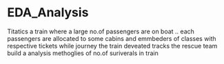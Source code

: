 # EDA_Analysis
Titatics a train where a large no.of passengers are on boat .. each passengers are allocated to some cabins and emmbeders of classes with respective tickets while journey the train deveated tracks the rescue team build a analysis methoglies of no.of suriverals in train
